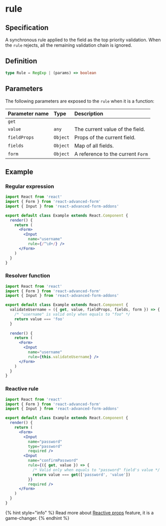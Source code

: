 # rule

## Specification

A synchronous rule applied to the field as the top priority validation. When the `rule` rejects, all the remaining validation chain is ignored.

## Definition

```typescript
type Rule = RegExp | (params) => boolean
```

## Parameters

The following parameters are exposed to the `rule` when it is a function:

| Parameter name | Type | Description |
| :--- | :--- | :--- |
| `get` |  |  |
| `value` | `any` | The current value of the field. |
| `fieldProps` | `Object` | Props of the current field. |
| `fields` | `Object` | Map of all fields. |
| `form` | `Object` | A reference to the current `Form` |

## Example

### Regular expression

```jsx
import React from 'react'
import { Form } from 'react-advanced-form'
import { Input } from 'react-advanced-form-addons'

export default class Example extends React.Component {
  render() {
    return (
      <Form>
        <Input
          name="username"
          rule={/^\d+/} />
      </Form>
    )
  }
}
```

### Resolver function

```jsx
import React from 'react'
import { Form } from 'react-advanced-form'
import { Input } from 'react-advanced-form-addons'

export default class Example extends React.Component {
  validateUsername = ({ get, value, fieldProps, fields, form }) => {
    /* "username" is valid only when equals to "foo" */
    return value === 'foo'
  }
  
  render() {
    return (
      <Form>
        <Input
          name="username"
          rule={this.validateUsername} />
      </Form>
    )
  }
}
```

### Reactive rule

```jsx
import React from 'react'
import { Form } from 'react-advanced-form'
import { Input } from 'react-advanced-form-addons'

export default class Example extends React.Component {
  render() {
    return (
      <Form>
        <Input
          name="password"
          type="password"
          required />
        <Input
          name="confirmPassword"
          rule={({ get, value }) => {
            /* Valid only when equals to "password" field's value */
            return value === get(['password', 'value'])
          }}
          required />
      </Form>
    )
  }
}
```

{% hint style="info" %}
Read more about [Reactive props](../../../architecture/reactive-props.md) feature, it is a game-changer.
{% endhint %}

